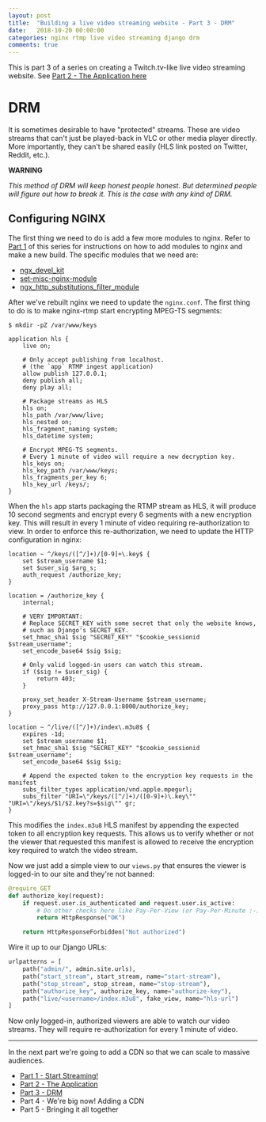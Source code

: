 ```yaml
---
layout: post
title:  "Building a live video streaming website - Part 3 - DRM"
date:   2018-10-20 00:00:00
categories: nginx rtmp live video streaming django drm
comments: true
---
```


This is part 3 of a series on creating a Twitch.tv-like live video streaming website.  See [Part 2 - The Application here](/nginx/rtmp/live/video/streaming/django/2018/10/20/building-a-live-video-streaming-website-part-2-the-applications.html)

# DRM

It is sometimes desirable to have "protected" streams.  These are video streams that can't just be played-back in VLC or other media player directly.  More importantly, they can't be shared easily (HLS link posted on Twitter, Reddit, etc.).

**WARNING**

*This method of DRM will keep honest people honest.  But determined people will figure out how to break it.  This is the case with any kind of DRM.*


## Configuring NGINX

The first thing we need to do is add a few more modules to nginx.  Refer to [Part 1](/nginx/rtmp/live/video/streaming/2018/03/25/building-a-live-video-streaming-website-part-1-start-streaming.html) of this series for instructions on how to add modules to nginx and make a new build.  The specific modules that we need are:

* [ngx_devel_kit](https://github.com/simplresty/ngx_devel_kit)
* [set-misc-nginx-module](https://github.com/openresty/set-misc-nginx-module)
* [ngx_http_substitutions_filter_module](https://github.com/yaoweibin/ngx_http_substitutions_filter_module)

After we've rebuilt nginx we need to update the `nginx.conf`.  The first thing to do is to make nginx-rtmp start encrypting MPEG-TS segments:

```shell
$ mkdir -pZ /var/www/keys
```

```nginx
application hls {
    live on;

    # Only accept publishing from localhost.
    # (the `app` RTMP ingest application)
    allow publish 127.0.0.1;
    deny publish all;
    deny play all;

    # Package streams as HLS
    hls on;
    hls_path /var/www/live;
    hls_nested on;
    hls_fragment_naming system;
    hls_datetime system;

    # Encrypt MPEG-TS segments.
    # Every 1 minute of video will require a new decryption key.
    hls_keys on;
    hls_key_path /var/www/keys;
    hls_fragments_per_key 6;
    hls_key_url /keys/;
}
```

When the `hls` app starts packaging the RTMP stream as HLS, it will produce 10 second segments and encrypt every 6 segments with a new encryption key.  This will result in every 1 minute of video requiring re-authorization to view.  In order to enforce this re-authorization, we need to update the HTTP configuration in nginx:

```nginx
location ~ ^/keys/([^/]+)/[0-9]+\.key$ {
    set $stream_username $1;
    set $user_sig $arg_s;
    auth_request /authorize_key;
}

location = /authorize_key {
    internal;

    # VERY IMPORTANT:
    # Replace SECRET_KEY with some secret that only the website knows,
    # such as Django's SECRET_KEY.
    set_hmac_sha1 $sig "SECRET_KEY" "$cookie_sessionid $stream_username";
    set_encode_base64 $sig $sig;

    # Only valid logged-in users can watch this stream.
    if ($sig != $user_sig) {
        return 403;
    }

    proxy_set_header X-Stream-Username $stream_username;
    proxy_pass http://127.0.0.1:8000/authorize_key;
}

location ~ ^/live/([^/]+)/index\.m3u8$ {
    expires -1d;
    set $stream_username $1;
    set_hmac_sha1 $sig "SECRET_KEY" "$cookie_sessionid $stream_username";
    set_encode_base64 $sig $sig;

    # Append the expected token to the encryption key requests in the manifest
    subs_filter_types application/vnd.apple.mpegurl;
    subs_filter "URI=\"/keys/([^/]+)/([0-9]+)\.key\"" "URI=\"/keys/$1/$2.key?s=$sig\"" gr;
}
```

This modifies the `index.m3u8` HLS manifest by appending the expected token to all encryption key requests.  This allows us to verify whether or not the viewer that requested this manifest is allowed to receive the encryption key required to watch the video stream.

Now we just add a simple view to our `views.py` that ensures the viewer is logged-in to our site and they're not banned:

```python
@require_GET
def authorize_key(request):
    if request.user.is_authenticated and request.user.is_active:
        # Do other checks here like Pay-Per-View (or Pay-Per-Minute :-))
        return HttpResponse("OK")

    return HttpResponseForbidden("Not authorized")
```

Wire it up to our Django URLs:

```python
urlpatterns = [
    path("admin/", admin.site.urls),
    path("start_stream", start_stream, name="start-stream"),
    path("stop_stream", stop_stream, name="stop-stream"),
    path("authorize_key", authorize_key, name="authorize-key"),
    path("live/<username>/index.m3u8", fake_view, name="hls-url")
]
```

Now only logged-in, authorized viewers are able to watch our video streams.  They will require re-authorization for every 1 minute of video.

<hr>

In the next part we're going to add a CDN so that we can scale to massive audiences.

* [Part 1 - Start Streaming!](/nginx/rtmp/live/video/streaming/2018/03/25/building-a-live-video-streaming-website-part-1-start-streaming.html)
* [Part 2 - The Application](/nginx/rtmp/live/video/streaming/django/2018/10/20/building-a-live-video-streaming-website-part-2-the-applications.html)
* [Part 3 - DRM](/nginx/rtmp/live/video/streaming/django/drm/2018/10/20/building-a-live-video-streaming-website-part-3-drm.html)
* Part 4 - We're big now!  Adding a CDN
* Part 5 - Bringing it all together
